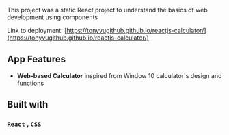 This project was a static React project to understand the basics of web development using components

Link to deployment: [https://tonyvugithub.github.io/reactjs-calculator/](https://tonyvugithub.github.io/reactjs-calculator/)

## App Features
 - __Web-based Calculator__ inspired from Window 10 calculator's design and functions
## Built with

### `React` , `CSS`
